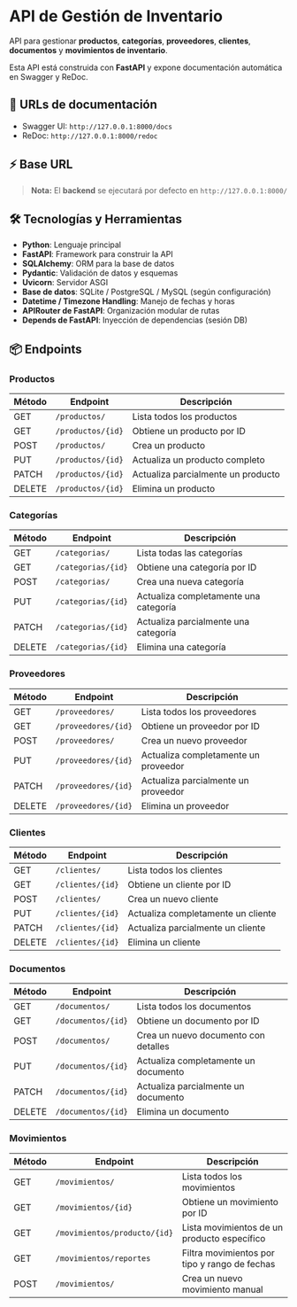 # API de Gestión de Inventario

API para gestionar **productos**, **categorías**, **proveedores**, **clientes**, **documentos** y **movimientos de inventario**.

Esta API está construida con **FastAPI** y expone documentación automática en Swagger y ReDoc.

## 🚀 URLs de documentación

- Swagger UI: `http://127.0.0.1:8000/docs`
- ReDoc: `http://127.0.0.1:8000/redoc`

## ⚡ Base URL
> **Nota:** El **backend** se ejecutará por defecto en `http://127.0.0.1:8000/`

## 🛠️ Tecnologías y Herramientas

- **Python**: Lenguaje principal
- **FastAPI**: Framework para construir la API
- **SQLAlchemy**: ORM para la base de datos
- **Pydantic**: Validación de datos y esquemas
- **Uvicorn**: Servidor ASGI
- **Base de datos**: SQLite / PostgreSQL / MySQL (según configuración)
- **Datetime / Timezone Handling**: Manejo de fechas y horas
- **APIRouter de FastAPI**: Organización modular de rutas
- **Depends de FastAPI**: Inyección de dependencias (sesión DB)

## 📦 Endpoints

### Productos

| Método | Endpoint           | Descripción                        |
|--------|--------------------|------------------------------------|
| GET    | `/productos/`      | Lista todos los productos          |
| GET    | `/productos/{id}`  | Obtiene un producto por ID         |
| POST   | `/productos/`      | Crea un producto                   |
| PUT    | `/productos/{id}`  | Actualiza un producto completo     |
| PATCH  | `/productos/{id}`  | Actualiza parcialmente un producto |
| DELETE | `/productos/{id}`  | Elimina un producto                |

### Categorías

| Método | Endpoint           | Descripción                           |
|--------|--------------------|---------------------------------------|
| GET    | `/categorias/`     | Lista todas las categorías            |
| GET    | `/categorias/{id}` | Obtiene una categoría por ID          |
| POST   | `/categorias/`     | Crea una nueva categoría              |
| PUT    | `/categorias/{id}` | Actualiza completamente una categoría |
| PATCH  | `/categorias/{id}` | Actualiza parcialmente una categoría  |
| DELETE | `/categorias/{id}` | Elimina una categoría                 |

### Proveedores

| Método | Endpoint             | Descripción                           |
|--------|----------------------|---------------------------------------|
| GET    | `/proveedores/`      | Lista todos los proveedores           |
| GET    | `/proveedores/{id}`  | Obtiene un proveedor por ID           |
| POST   | `/proveedores/`      | Crea un nuevo proveedor               |
| PUT    | `/proveedores/{id}`  | Actualiza completamente un proveedor  |
| PATCH  | `/proveedores/{id}`  | Actualiza parcialmente un proveedor   |
| DELETE | `/proveedores/{id}`  | Elimina un proveedor                  |

### Clientes

| Método | Endpoint           | Descripción                        |
|--------|--------------------|------------------------------------|
| GET    | `/clientes/`       | Lista todos los clientes           |
| GET    | `/clientes/{id}`   | Obtiene un cliente por ID          |
| POST   | `/clientes/`       | Crea un nuevo cliente              |
| PUT    | `/clientes/{id}`   | Actualiza completamente un cliente |
| PATCH  | `/clientes/{id}`   | Actualiza parcialmente un cliente  |
| DELETE | `/clientes/{id}`   | Elimina un cliente                 |

### Documentos

| Método | Endpoint                 | Descripción                                       |
|--------|--------------------------|---------------------------------------------------|
| GET    | `/documentos/`           | Lista todos los documentos                        |
| GET    | `/documentos/{id}`       | Obtiene un documento por ID                       |
| POST   | `/documentos/`           | Crea un nuevo documento con detalles              |
| PUT    | `/documentos/{id}`       | Actualiza completamente un documento              |
| PATCH  | `/documentos/{id}`       | Actualiza parcialmente un documento               |
| DELETE | `/documentos/{id}`       | Elimina un documento                              |

### Movimientos

| Método | Endpoint                     | Descripción                                     |
|--------|------------------------------|-------------------------------------------------|
| GET    | `/movimientos/`              | Lista todos los movimientos                     |
| GET    | `/movimientos/{id}`          | Obtiene un movimiento por ID                    |
| GET    | `/movimientos/producto/{id}` | Lista movimientos de un producto específico     |
| GET    | `/movimientos/reportes`      | Filtra movimientos por tipo y rango de fechas   |
| POST   | `/movimientos/`              | Crea un nuevo movimiento manual                 |

